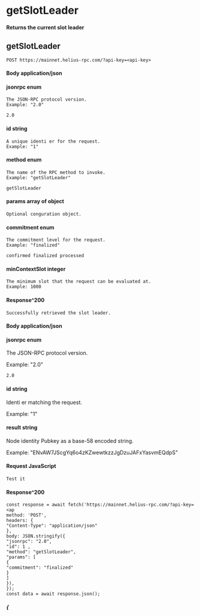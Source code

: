 # getSlotLeader

#### Returns the current slot leader

## getSlotLeader

```
POST https://mainnet.helius-rpc.com/?api-key=<api-key>
```
#### Body application/json

#### jsonrpc enum

```
The JSON-RPC protocol version.
Example: "2.0"
```
```
2.0
```
#### id string

```
A unique identi er for the request.
Example: "1"
```
#### method enum

```
The name of the RPC method to invoke.
Example: "getSlotLeader"
```
```
getSlotLeader
```
#### params array of object

```
Optional conguration object.
```
#### commitment enum

```
The commitment level for the request.
Example: "finalized"
```
```
confirmed finalized processed
```
#### minContextSlot integer

```
The minimum slot that the request can be evaluated at.
Example: 1000
```
#### Response^200

```
Successfully retrieved the slot leader.
```

#### Body application/json

#### jsonrpc enum

The JSON-RPC protocol version.

Example: "2.0"

```
2.0
```
#### id string

Identi er matching the request.

Example: "1"

#### result string

Node identity Pubkey as a base-58 encoded string.

Example: "ENvAW7JScgYq6o4zKZwewtkzzJgDzuJAFxYasvmEQdpS"

#### Request JavaScript

```
Test it
```
#### Response^200

```
const response = await fetch('https://mainnet.helius-rpc.com/?api-key=<ap
method: 'POST',
headers: {
"Content-Type": "application/json"
},
body: JSON.stringify({
"jsonrpc": "2.0",
"id": 1 ,
"method": "getSlotLeader",
"params": [
{
"commitment": "finalized"
}
]
}),
});
const data = await response.json();
```

##### {